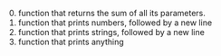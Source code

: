 0. function that returns the sum of all its parameters.
1. function that prints numbers, followed by a new line
2. function that prints strings, followed by a new line
3. function that prints anything
